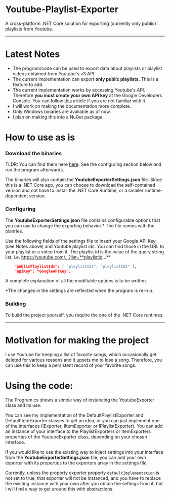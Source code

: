 # Youtube-Playlist-Exporter
A cross-platform .NET Core solution for exporting (currently only public) playlists from Youtube.

---

# Latest Notes
- The program/code can be used to export data about playlists or playlist videos obtained from Youtube's v3 API.
- The current implementation can export **only public playlists.** This is a feature to add. 
- The current implementation works by accessing Youtube's API. Therefore **you must create your own API key** at the Google Developers Console. You can follow [this](https://developers.google.com/youtube/v3/getting-started) article if you are not familiar with it.
- I will work on making the documentation more complete.
- Only Windows binaries are avaliable as of now.
- I plan on making this into a NuGet package.

# How to use as is

### Download the binaries 
TLDR: You can find them here [here](https://github.com/niko-la-petrovic/Youtube-Playlist-Exporter/releases). See the configuring section below and run the program afterwards.

 The binaries will also contain the **YoutubeExporterSettings.json** file. Since this is a .NET Core app, you can choose to download the self-contained version and not have to install the .NET Core Runtime, or a smaller runtime-dependent version. 
### Configuring
The **YoutubeExporterSettings.json** file contains configurable options that you can use to change the exporting behavior.* The file comes with the bianries.

Use the following fields of the settings file to insert your Google API Key (see Notes above) and Youtube playlist ids. You can find those in the URL to your playlist or a video from it. The playlist id is the value of the query string list, i.e. https://youtube.com/...?list=**playlistid...**
```json 
    "publicPlaylistIds": [ "playlistId1", "playlistId2" ],
    "apiKey": "GoogleAPIKey",
```

A complete explanation of all the modifiable options is to be written.

*The changes in the settings are reflected when the program is re-run.
### Building

To build the project yourself, you require the one of the .NET Core runtimes.

---

# Motivation for making the project

I use Youtube for keeping a list of favorite songs, which occasionally get deleted for various reasons and it upsets me to lose a song. Therefore, you can use this to keep a persistent record of your favorite songs.


# Using the code:

The Program.cs shows a simple way of instancing the YoutubeExporter class and its use.

You can see my implementation of the DefaultPlaylistExporter and DefaultItemExporter classes to get an idea, or you can just implement one of the interfaces (IExporter, IItemExporter or IPlaylistExporter). You can add an instance of your interface to the PlaylistExporters or ItemExporters properties of the YoutubeExporter class, depending on your chosen interface. 


If you would like to use the existing way to inject settings into your interface from the **YoutubeExporterSettings.json** file, you can add your own exporter with its properties to the exporters array in the settings file.

Currently, unless the property exporter property `defaultImplementation` is not set to true, that exporter will not be instanced, and you have to replace the existing instance with your own after you obtain the settings from it, but I will find a way to get around this with abstractions.
